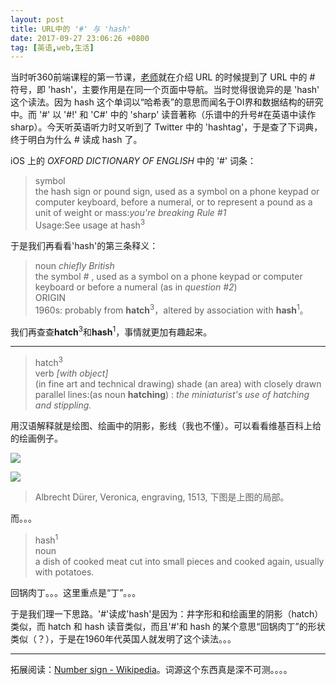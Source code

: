 ```yaml
---
layout: post
title: URL中的 '#' 与 'hash'
date: 2017-09-27 23:06:26 +0800
tag: [英语,web,生活]
---
```


当时听360前端课程的第一节课，[老师](https://github.com/webzhao)就在介绍 URL 的时候提到了 URL 中的 # 符号，即 'hash'，主要作用是在同一个页面中导航。当时觉得很诡异的是 'hash' 这个读法。因为 hash 这个单词以“哈希表”的意思而闻名于OI界和数据结构的研究中。而 '#' 以 '#!' 和 'C#' 中的 'sharp' 读音著称（乐谱中的升号#在英语中读作 sharp）。今天听英语听力时又听到了 Twitter 中的 'hashtag'，于是查了下词典，终于明白为什么 # 读成 hash 了。

iOS 上的 *OXFORD DICTIONARY OF ENGLISH* 中的 '#' 词条：
> symbol<br>
the hash sign or pound sign, used as a symbol on a phone keypad or computer keyboard, before a numeral, or to represent a pound as a unit of weight or mass:*you're breaking Rule #1*<br>
Usage:See usage at hash<sup>3</sup>

于是我们再看看'hash'的第三条释义：
> noun *chiefly British*<br>
the symbol *#* , used as a symbol on a phone keypad or computer keyboard or before a numeral (as in *question #2*)<br>
ORIGIN<br>
1960s: probably from **hatch**<sup>3</sup>，altered by association with **hash**<sup>1</sup>。

我们再查查**hatch**<sup>3</sup>和**hash**<sup>1</sup>，事情就更加有趣起来。

***

> hatch<sup>3</sup> <br>
verb *[with object]*<br>
(in fine art and technical drawing) shade (an area) with closely drawn parallel lines:(as noun **hatching**) : *the miniaturist's use of hatching and stippling.*

用汉语解释就是绘图、绘画中的阴影，影线（我也不懂）。可以看看维基百科上给的绘画例子。

![](https://upload.wikimedia.org/wikipedia/commons/thumb/e/e0/Veronica.jpg/281px-Veronica.jpg)

![](https://upload.wikimedia.org/wikipedia/commons/thumb/8/80/Veronica_detail.jpg/203px-Veronica_detail.jpg)

> Albrecht Dürer, Veronica, engraving, 1513, 下图是上图的局部。

而。。。

> hash<sup>1</sup><br>
noun <br>
a dish of cooked meat cut into small pieces and cooked again, usually with potatoes.

回锅肉丁。。。这里重点是“丁”。。。

于是我们理一下思路。'#'读成'hash'是因为：井字形和和绘画里的阴影（hatch）类似，而 hatch 和 hash 读音类似，而且'#'和 hash 的某个意思“回锅肉丁”的形状类似（？），于是在1960年代英国人就发明了这个读法。。。

***

拓展阅读：[Number sign - Wikipedia](https://en.wikipedia.org/wiki/Number_sign)。词源这个东西真是深不可测。。。。